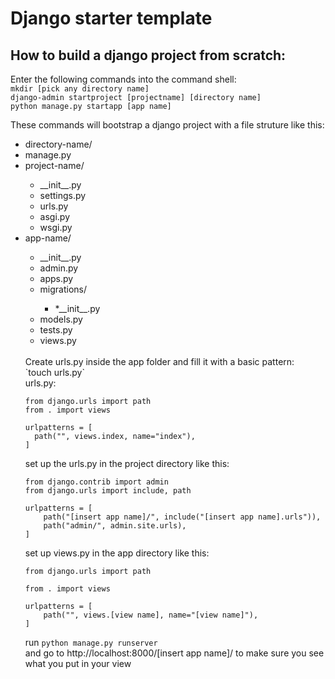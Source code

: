 # Django starter template

## How to build a django project from scratch:

Enter the following commands into the command shell:
<br>`mkdir [pick any directory name]`
<br>`django-admin startproject [projectname] [directory name]`
<br>`python manage.py startapp [app name]`

These commands will bootstrap a django project with a file struture like this:
<ul>
   <li>directory-name/</li>
   <li>manage.py</li>
   <li>project-name/</li>
      <ul>
      <li>__init__.py</li>
      <li>settings.py</li>
      <li>urls.py</li>
      <li>asgi.py</li>
      <li>wsgi.py</li>
      </ul>
    <li>app-name/</li>
    <ul>
      <li>__init__.py</li>
      <li>admin.py</li>
      <li>apps.py</li>
      <li>migrations/</li>
       <ul>
        <li>*__init__.py</li>
      </ul>
    <li>models.py</li>
    <li>tests.py</li>
    <li>views.py</li>
</ul>
<br>
Create urls.py inside the app folder and fill it with a basic pattern:
<br> `touch urls.py`
<br> urls.py:

```
from django.urls import path
from . import views

urlpatterns = [
  path("", views.index, name="index"),
]
```

set up the urls.py in the project directory like this:

```
from django.contrib import admin
from django.urls import include, path

urlpatterns = [
    path("[insert app name]/", include("[insert app name].urls")),
    path("admin/", admin.site.urls),
]
```

set up views.py in the app directory like this:

```
from django.urls import path

from . import views

urlpatterns = [
    path("", views.[view name], name="[view name]"),
]
```

run `python manage.py runserver`
<br>and go to http://localhost:8000/[insert app name]/ to make sure you see what you put in your view

